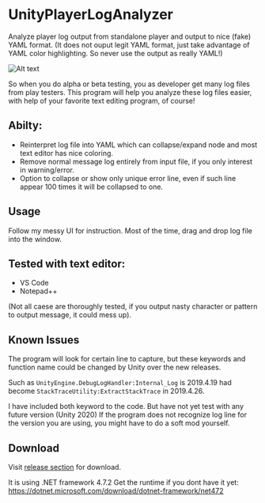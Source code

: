 # UnityPlayerLogAnalyzer
Analyze player log output from standalone player and output to nice (fake) YAML format.
(It does not ouput legit YAML format, just take advantage of YAML color highlighting. So never use the output as really YAML!)

![Alt text](./DemoImage.png)

So when you do alpha or beta testing, you as developer get many log files from play testers.
This program will help you analyze these log files easier, with help of your favorite text editing program, of course!

## Abilty:
- Reinterpret log file into YAML which can collapse/expand node and most text editor has nice coloring.
- Remove normal message log entirely from input file, if you only interest in warning/error.
- Option to collapse or show only unique error line, even if such line appear 100 times it will be collapsed to one.

## Usage
Follow my messy UI for instruction. Most of the time, drag and drop log file into the window.

## Tested with text editor:
- VS Code
- Notepad++

(Not all caese are thoroughly tested, if you output nasty character or pattern to output message, it could mess up).

## Known Issues
The program will look for certain line to capture, but these keywords and function name could be changed by Unity over the new releases. 

Such as `UnityEngine.DebugLogHandler:Internal_Log` is 2019.4.19 had become `StackTraceUtility:ExtractStackTrace` in 2019.4.26. 

I have included both keyword to the code. But have not yet test with any future version (Unity 2020)
If the program does not recognize log line for the version you are using, you might have to do a soft mod yourself.

## Download
Visit [release section](https://github.com/wappenull/UnityPlayerLogAnalyzer/releases) for download.

It is using .NET framework 4.7.2 Get the runtime if you dont have it yet: https://dotnet.microsoft.com/download/dotnet-framework/net472
